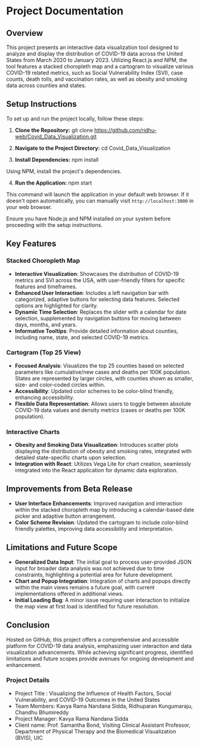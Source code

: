 # Project Documentation

## Overview

This project presents an interactive data visualization tool designed to analyze and display the distribution of COVID-19 data across the United States from March 2020 to January 2023. Utilizing React.js and NPM, the tool features a stacked choropleth map and a cartogram to visualize various COVID-19 related metrics, such as Social Vulnerability Index (SVI), case counts, death tolls, and vaccination rates, as well as obesity and smoking data across counties and states.

## Setup Instructions

To set up and run the project locally, follow these steps:

1. **Clone the Repository:** git clone https://github.com/ridhu-web/Covid_Data_Visualization.git

2. **Navigate to the Project Directory:** cd Covid_Data_Visualization

3. **Install Dependencies:** npm install

Using NPM, install the project's dependencies.

4. **Run the Application:** npm start


This command will launch the application in your default web browser. If it doesn't open automatically, you can manually visit `http://localhost:3000` in your web browser.

Ensure you have Node.js and NPM installed on your system before proceeding with the setup instructions.

## Key Features

### Stacked Choropleth Map

- **Interactive Visualization**: Showcases the distribution of COVID-19 metrics and SVI across the USA, with user-friendly filters for specific features and timeframes.
- **Enhanced User Interaction**: Includes a left navigation bar with categorized, adaptive buttons for selecting data features. Selected options are highlighted for clarity.
- **Dynamic Time Selection**: Replaces the slider with a calendar for date selection, supplemented by navigation buttons for moving between days, months, and years.
- **Informative Tooltips**: Provide detailed information about counties, including name, state, and selected COVID-19 metrics.

### Cartogram (Top 25 View)

- **Focused Analysis**: Visualizes the top 25 counties based on selected parameters like cumulative/new cases and deaths per 100K population. States are represented by larger circles, with counties shown as smaller, size- and color-coded circles within.
- **Accessibility**: Updated color schemes to be color-blind friendly, enhancing accessibility.
- **Flexible Data Representation**: Allows users to toggle between absolute COVID-19 data values and density metrics (cases or deaths per 100K population).

### Interactive Charts

- **Obesity and Smoking Data Visualization**: Introduces scatter plots displaying the distribution of obesity and smoking rates, integrated with detailed state-specific charts upon selection.
- **Integration with React**: Utilizes Vega Lite for chart creation, seamlessly integrated into the React application for dynamic data exploration.

## Improvements from Beta Release

- **User Interface Enhancements**: Improved navigation and interaction within the stacked choropleth map by introducing a calendar-based date picker and adaptive button arrangement.
- **Color Scheme Revision**: Updated the cartogram to include color-blind friendly palettes, improving data accessibility and interpretation.

## Limitations and Future Scope

- **Generalized Data Input**: The initial goal to process user-provided JSON input for broader data analysis was not achieved due to time constraints, highlighting a potential area for future development.
- **Chart and Popup Integration**: Integration of charts and popups directly within the main views remains a future goal, with current implementations offered in additional views.
- **Initial Loading Bug**: A minor issue requiring user interaction to initialize the map view at first load is identified for future resolution.

## Conclusion

Hosted on GitHub, this project offers a comprehensive and accessible platform for COVID-19 data analysis, emphasizing user interaction and data visualization advancements. While achieving significant progress, identified limitations and future scopes provide avenues for ongoing development and enhancement.


### Project Details

* Project Title : Visualizing the Influence of Health Factors, Social Vulnerability, and COVID-19 Outcomes in the United States
* Team Members: Kavya Rama Nandana Sidda, Ridhuparan Kungumaraju, Chandhu Bhumireddy
* Project Manager: Kavya Rama Nandana Sidda
* Client name: Prof. Samantha Bond, Visiting Clinical Assistant Professor, Department of Physical Therapy and the Biomedical Visualization (BVIS), UIC
